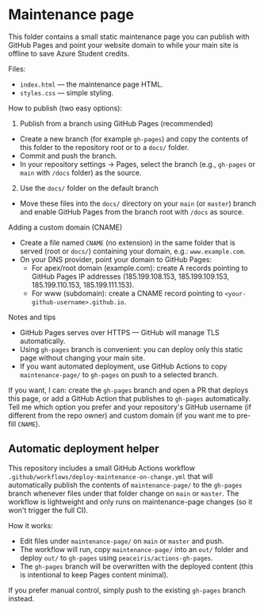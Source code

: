 # Maintenance page

This folder contains a small static maintenance page you can publish with GitHub Pages and point your website domain to while your main site is offline to save Azure Student credits.

Files:

- `index.html` — the maintenance page HTML.
- `styles.css` — simple styling.

How to publish (two easy options):

1) Publish from a branch using GitHub Pages (recommended)

- Create a new branch (for example `gh-pages`) and copy the contents of this folder to the repository root or to a `docs/` folder.
- Commit and push the branch.
- In your repository settings -> Pages, select the branch (e.g., `gh-pages` or `main` with `/docs` folder) as the source.

2) Use the `docs/` folder on the default branch

- Move these files into the `docs/` directory on your `main` (or `master`) branch and enable GitHub Pages from the branch root with `/docs` as source.

Adding a custom domain (CNAME)

- Create a file named `CNAME` (no extension) in the same folder that is served (root or `docs/`) containing your domain, e.g.: `www.example.com`.
- On your DNS provider, point your domain to GitHub Pages:
  - For apex/root domain (example.com): create A records pointing to GitHub Pages IP addresses (185.199.108.153, 185.199.109.153, 185.199.110.153, 185.199.111.153).
  - For www (subdomain): create a CNAME record pointing to `<your-github-username>.github.io`.

Notes and tips

- GitHub Pages serves over HTTPS — GitHub will manage TLS automatically.
- Using `gh-pages` branch is convenient: you can deploy only this static page without changing your main site.
- If you want automated deployment, use GitHub Actions to copy `maintenance-page/` to `gh-pages` on push to a selected branch.

If you want, I can: create the `gh-pages` branch and open a PR that deploys this page, or add a GitHub Action that publishes to `gh-pages` automatically. Tell me which option you prefer and your repository's GitHub username (if different from the repo owner) and custom domain (if you want me to pre-fill `CNAME`).
 
Automatic deployment helper
---------------------------

This repository includes a small GitHub Actions workflow `.github/workflows/deploy-maintenance-on-change.yml` that will automatically publish the contents of `maintenance-page/` to the `gh-pages` branch whenever files under that folder change on `main` or `master`. The workflow is lightweight and only runs on maintenance-page changes (so it won't trigger the full CI).

How it works:
- Edit files under `maintenance-page/` on `main` or `master` and push.
- The workflow will run, copy `maintenance-page/` into an `out/` folder and deploy `out/` to `gh-pages` using `peaceiris/actions-gh-pages`.
- The `gh-pages` branch will be overwritten with the deployed content (this is intentional to keep Pages content minimal).

If you prefer manual control, simply push to the existing `gh-pages` branch instead.




